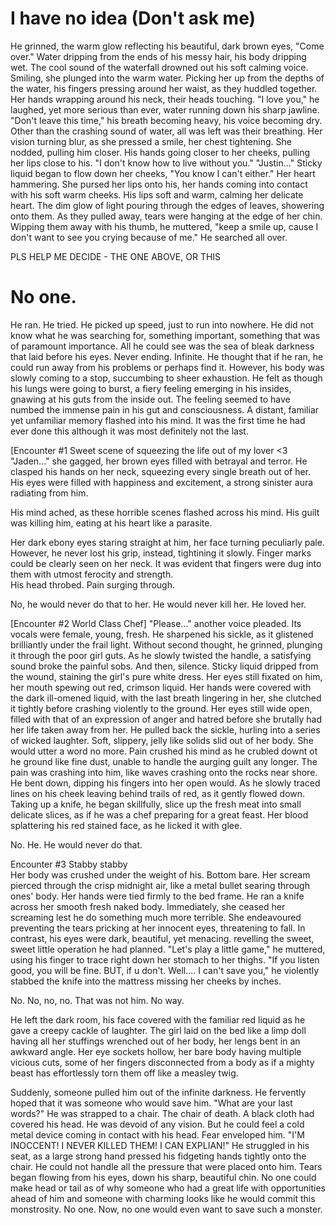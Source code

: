 # I have no idea (Don't ask me)
He grinned, the warm glow reflecting his beautiful, dark brown eyes, "Come over." 
Water dripping from the ends of his messy hair, his body dripping wet. The cool sound of the waterfall drowned out his soft calming voice. 
Smiling, she plunged into the warm water. Picking her up from the depths of the water, his fingers pressing around her waist, as they huddled together. Her hands wrapping around his neck, their heads touching. 
"I love you," he laughed, yet more serious than ever, water running down his sharp jawline. 
"Don't leave this time," his breath becoming heavy, his voice becoming dry. Other than the crashing sound of water, all was left was their breathing. Her vision turning blur, as she pressed a smile, her chest tightening. She nodded, pulling him closer. 
His hands going closer to her cheeks, pulling her lips close to his. "I don't know how to live without you." 
"Justin..." Sticky liquid began to flow down her cheeks, "You know I can't either." Her heart hammering. She pursed her lips onto his, her hands coming into contact with his soft warm cheeks. 
His lips soft and warm, calming her delicate heart. The dim glow of light pouring through the edges of leaves, showering onto them. As they pulled away, tears were hanging at the edge of her chin. Wipping them away with his thumb, he muttered, "keep a smile up, cause I don't want to see you crying because of me."
He searched all over. 


PLS HELP ME DECIDE - THE ONE ABOVE, OR THIS

# No one. 
He ran. He tried. 
He picked up speed, just to run into nowhere. 
He did not know what he was searching for, something important, something that was of paramount importance. 
All he could see was the sea of bleak darkness that laid before his eyes. 
Never ending. Infinite. 
He thought that if he ran, he could run away from his problems or perhaps find it. However, his body was slowly coming to a stop, succumbing to sheer exhaustion. 
He felt as though his lungs were going to burst, a fiery feeling emerging in his insides, gnawing at his guts from the inside out.
The feeling seemed to have numbed the immense pain in his gut and consciousness. 
A distant, familiar yet unfamiliar memory flashed into his mind. It was the first time he had ever done this although it was most definitely not the last. 

[Encounter #1 Sweet scene of squeezing the life out of my lover <3
"Jaden..." she gagged, her brown eyes filled with betrayal and terror. He clasped his hands on her neck, squeezing every single breath out of her. His eyes were filled with happiness and excitement, a strong sinister aura radiating from him.

His mind ached, as these horrible scenes flashed across his mind. His guilt was killing him, eating at his heart like a parasite. 

Her dark ebony eyes staring straight at him, her face turning peculiarly pale. However, he never lost his grip, instead, tightining it slowly. Finger marks could be clearly seen on her neck. It was evident that fingers were dug into them with utmost ferocity and strength.  
His head throbed. Pain surging through. 

No, he would never do that to her. 
He would never kill her. 
He loved her. 

[Encounter #2 World Class Chef]
"Please..." another voice pleaded. Its vocals were female, young, fresh. He sharpened his sickle, as it glistened brilliantly under the frail light. Without second thought, he grinned, plunging it through the poor girl guts. As he slowly twisted the handle, a satisfying sound broke the painful sobs. And then, silence. Sticky liquid dripped from the wound, staining the girl's pure white dress. Her eyes still fixated on him, her mouth spewing out red, crimson liquid. Her hands were covered with the dark ill-omened liquid, with the last breath lingering in her, she clutched it tightly before crashing violently to the ground. 
Her eyes still wide open, filled with that of an expression of anger and hatred before she brutally had her life taken away from her. 
He pulled back the sickle, hurling into a series of wicked laughter. Soft, slippery, jelly like solids slid out of her body. She would utter a word no more. Pain crushed his mind as he crubled downt ot he ground like fine dust, unable to handle the aurging guilt any longer. The pain was crashing into him, like waves crashing onto the rocks near shore. He bent down, dipping his fingers into her open would. As he slowly traced lines on his cheek leaving behind trails of red, as it gently flowed down. 
Taking up a knife, he began skillfully, slice up the fresh meat into small delicate slices, as if he was a chef preparing for a great feast. Her blood splattering his red stained face, as he licked it with glee. 

No. 
He. He would never do that. 

Encounter #3 Stabby stabby  
Her body was crushed under the weight of his. Bottom bare. Her scream pierced through the crisp midnight air, like a metal bullet searing through ones' body. Her hands were tied firmly to the bed frame. He ran a knife across her smooth fresh naked body. Immediately, she ceased her screaming lest he do something much more terrible. She endeavoured preventing the tears pricking at her innocent eyes, threatening to fall. In contrast, his eyes were dark, beautiful, yet menacing. revelling the sweet, sweet little operation he had planned. 
"Let's play a little game," he muttered, using his finger to trace right down her stomach to her thighs. "If you listen good, you will be fine. BUT, if u don't. Well.... I can't save you," he violently stabbed the knife into the mattress missing her cheeks by inches. 

No. No, no, no. 
That was not him. 
No way. 

He left the dark room, his face covered with the familiar red liquid as he gave a creepy cackle of laughter. 
The girl laid on the bed like a limp doll having all her stuffings wrenched out of her body, her lengs bent in an awkward angle. Her eye sockets hollow, her bare body having multiple vicious cuts, some of her fingers disconnected from a body as if a mighty beast has effortlessly torn them off like a measley twig. 


Suddenly, someone pulled him out of the infinite darkness. He fervently hoped that it was someone who would save him. 
"What are your last words?" 
He was strapped to a chair. The chair of death. 
A black cloth had covered his head. 
He was devoid of any vision. But he could feel a cold metal device coming in contact with his head. 
Fear enveloped him. 
"I'M INOCCENT! I NEVER KILLED THEM! I CAN EXPLIAN!" He struggled in his seat, as a large strong hand pressed his fidgeting hands tightly onto the chair. He could not handle all the pressure that were placed onto him. Tears began flowing from his eyes, down his sharp, beautiful chin. No one could make head or tail as of why someone who had a great life with opportunities ahead of him and someone with charming looks like he would commit this monstrosity. No one. Now, no one would even want to save such a monster. 
